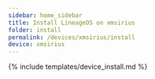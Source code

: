 ```yaml
---
sidebar: home_sidebar
title: Install LineageOS on xmsirius
folder: install
permalink: /devices/xmsirius/install
device: xmsirius
---
```

{% include templates/device_install.md %}
